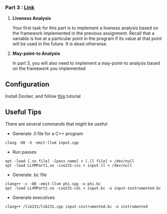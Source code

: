 ### Part 3 : [Link](https://ucsd-pl.github.io/cse231/wi17/part3.html)

1. **Liveness Analysis**

   Your first task for this part is to implement a liveness analysis based on the framework implemented in the previous assignment. Recall that a variable is live at a particular point in the program if its value at that point will be used in the future. It is dead otherwise.
   
2. **May-point-to Analysis**

   In part 3, you will also need to implement a may-point-to analysis based on the framework you implemented


## Configuration
Install Docker, and follow [this](https://ucsd-pl.github.io/cse231/wi20/part0.html) tutorial

## Useful Tips
There are several commands that might be useful:

* Generate .ll file for a C++ program
```
clang -O0 -S -emit-llvm input.cpp
```

* Run passes 
```
opt -load [.so file] -[pass name] < [.ll file] > /dev/null
opt -load LLVMPart1.so -cse231-csi < input.ll > /dev/null
```

* Generate .bc file
```
clang++ -c -O0 -emit-llvm phi.cpp -o phi.bc
opt -load LLVMPart2.so -cse231-cdi < input.bc -o input-instrumented.bc
```

* Generate executives
```
clang++ /lib231/lib231.cpp input-instrumented.bc -o instrumented
```